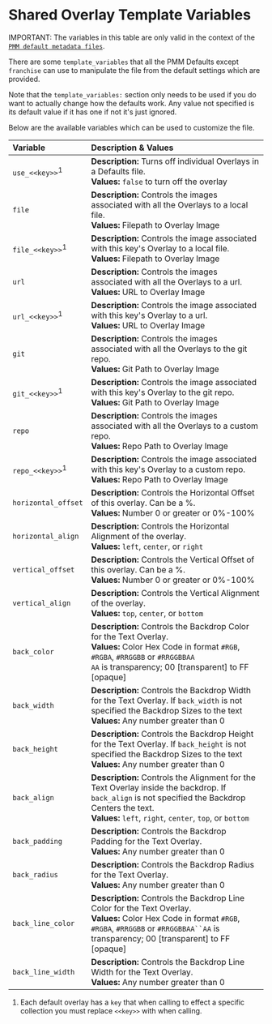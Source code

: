 # Shared Overlay Template Variables

IMPORTANT: The variables in this table are only valid in the context of the [`PMM default metadata files`](guide).

There are some `template_variables` that all the PMM Defaults except `franchise` can use to manipulate the file from the default settings which are provided. 

Note that the `template_variables:` section only needs to be used if you do want to actually change how the defaults work. Any value not specified is its default value if it has one if not it's just ignored.

Below are the available variables which can be used to customize the file.

| Variable                   | Description & Values                                                                                                                                                                                           |
|:---------------------------|:---------------------------------------------------------------------------------------------------------------------------------------------------------------------------------------------------------------|
| `use_<<key>>`<sup>1</sup>  | **Description:** Turns off individual Overlays in a Defaults file.<br>**Values:** `false` to turn off the overlay                                                                                              |
| `file`                     | **Description:** Controls the images associated with all the Overlays to a local file.<br>**Values:** Filepath to Overlay Image                                                                                |
| `file_<<key>>`<sup>1</sup> | **Description:** Controls the image associated with this key's Overlay to a local file.<br>**Values:** Filepath to Overlay Image                                                                               |
| `url`                      | **Description:** Controls the images associated with all the Overlays to a url.<br>**Values:** URL to Overlay Image                                                                                            |
| `url_<<key>>`<sup>1</sup>  | **Description:** Controls the image associated with this key's Overlay to a url.<br>**Values:** URL to Overlay Image                                                                                           |
| `git`                      | **Description:** Controls the images associated with all the Overlays to the git repo.<br>**Values:** Git Path to Overlay Image                                                                                |
| `git_<<key>>`<sup>1</sup>  | **Description:** Controls the image associated with this key's Overlay to the git repo.<br>**Values:** Git Path to Overlay Image                                                                               |
| `repo`                     | **Description:** Controls the images associated with all the Overlays to a custom repo.<br>**Values:** Repo Path to Overlay Image                                                                              |
| `repo_<<key>>`<sup>1</sup> | **Description:** Controls the image associated with this key's Overlay to a custom repo.<br>**Values:** Repo Path to Overlay Image                                                                             |
| `horizontal_offset`        | **Description:** Controls the Horizontal Offset of this overlay. Can be a %.<br>**Values:** Number 0 or greater or 0%-100%                                                                                     |
| `horizontal_align`         | **Description:** Controls the Horizontal Alignment of the overlay.<br>**Values:** `left`, `center`, or `right`                                                                                                 |
| `vertical_offset`          | **Description:** Controls the Vertical Offset of this overlay. Can be a %.<br>**Values:** Number 0 or greater or 0%-100%                                                                                       |
| `vertical_align`           | **Description:** Controls the Vertical Alignment of the overlay.<br>**Values:** `top`, `center`, or `bottom`                                                                                                   |
| `back_color`               | **Description:** Controls the Backdrop Color for the Text Overlay.<br>**Values:** Color Hex Code in format `#RGB`, `#RGBA`, `#RRGGBB` or `#RRGGBBAA`<br>`AA` is transparency; 00 [transparent] to FF [opaque]|
| `back_width`               | **Description:** Controls the Backdrop Width for the Text Overlay. If `back_width` is not specified the Backdrop Sizes to the text<br>**Values:** Any number greater than 0                                    |
| `back_height`              | **Description:** Controls the Backdrop Height for the Text Overlay. If `back_height` is not specified the Backdrop Sizes to the text<br>**Values:** Any number greater than 0                                  |
| `back_align`               | **Description:** Controls the Alignment for the Text Overlay inside the backdrop. If `back_align` is not specified the Backdrop Centers the text.<br>**Values:** `left`, `right`, `center`, `top`, or `bottom` |
| `back_padding`             | **Description:** Controls the Backdrop Padding for the Text Overlay.<br>**Values:** Any number greater than 0                                                                                                  |
| `back_radius`              | **Description:** Controls the Backdrop Radius for the Text Overlay.<br>**Values:** Any number greater than 0                                                                                                   |
| `back_line_color`          | **Description:** Controls the Backdrop Line Color for the Text Overlay.<br>**Values:** Color Hex Code in format `#RGB`, `#RGBA`, `#RRGGBB` or `#RRGGBBAA``AA` is transparency; 00 [transparent] to FF [opaque]|
| `back_line_width`          | **Description:** Controls the Backdrop Line Width for the Text Overlay.<br>**Values:** Any number greater than 0                                                                                               |

1. Each default overlay has a `key` that when calling to effect a specific collection you must replace `<<key>>` with when calling.

